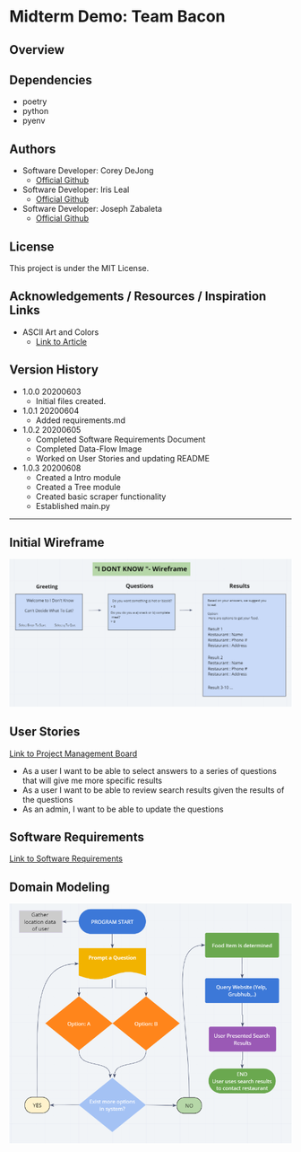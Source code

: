 # Midterm Demo: Team Bacon
 
## Overview  
  
## Dependencies  
- poetry  
- python  
- pyenv  

## Authors  
- Software Developer: Corey DeJong
    - [Official Github](https://github.com/CoreyDeJong)  
- Software Developer: Iris Leal
    - [Official Github](https://github.com/ilealm)  
- Software Developer: Joseph Zabaleta
  - [Official Github](https://github.com/joseph-zabaleta)  

## License  
This project is under the MIT License.

## Acknowledgements / Resources / Inspiration Links
- ASCII Art and Colors  
    - [Link to Article](https://stackoverflow.com/questions/9632995/how-to-easily-print-ascii-art-text)  

## Version History  
- 1.0.0 20200603
    - Initial files created. 
- 1.0.1 20200604  
    - Added requirements.md  
- 1.0.2 20200605  
    - Completed Software Requirements Document  
    - Completed Data-Flow Image  
    - Worked on User Stories and updating README
- 1.0.3 20200608  
    - Created a Intro module 
    - Created a Tree module
    - Created basic scraper functionality
    - Established main.py    
    
---

## Initial Wireframe  
![wireframe](assets/wireframe.png)

## User Stories 
[Link to Project Management Board](https://trello.com/b/wWMxIXzY/i-dont-know)  

- As a user I want to be able to select answers to a series of questions that will give me more specific results
- As a user I want to be able to review search results given the results of the questions
- As an admin, I want to be able to update the questions


## Software Requirements  
[Link to Software Requirements](requirements.md)

## Domain Modeling  
![Domain Model](./assets/data-flow.png)